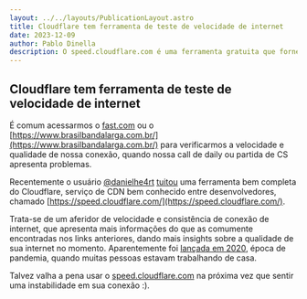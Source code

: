 ```yaml
---
layout: ../../layouts/PublicationLayout.astro
title: Cloudflare tem ferramenta de teste de velocidade de internet
date: 2023-12-09
author: Pablo Dinella
description: O speed.cloudflare.com é uma ferramenta gratuita que fornece inforamções precisas e insights sobre a qualidade e velocidade de sua conexão
--- 
```


## Cloudflare tem ferramenta de teste de velocidade de internet

É comum acessarmos o [fast.com](https://fast.com/) ou o [https://www.brasilbandalarga.com.br/](https://www.brasilbandalarga.com.br/) para verificarmos a velocidade e qualidade de nossa conexão, quando nossa call de daily ou partida de CS apresenta problemas.

Recentemente o usuário [@danielhe4rt](https://twitter.com/danielhe4rt) [tuitou](https://twitter.com/danielhe4rt/status/1729135031535460494) uma ferramenta bem completa do Cloudflare, serviço de CDN bem conhecido entre desenvolvedores, chamado [https://speed.cloudflare.com/](https://speed.cloudflare.com/).

Trata-se de um aferidor de velocidade e consistência de conexão de internet, que apresenta mais informações do que as comumente encontradas nos links anteriores, dando mais insights sobre a qualidade de sua internet no momento. Aparentemente foi [lançada em 2020](https://blog.cloudflare.com/test-your-home-network-performance/), época de pandemia, quando muitas pessoas estavam trabalhando de casa.

Talvez valha a pena usar o [speed.cloudflare.com](https://speed.cloudflare.com/) na próxima vez que sentir uma instabilidade em sua conexão :).